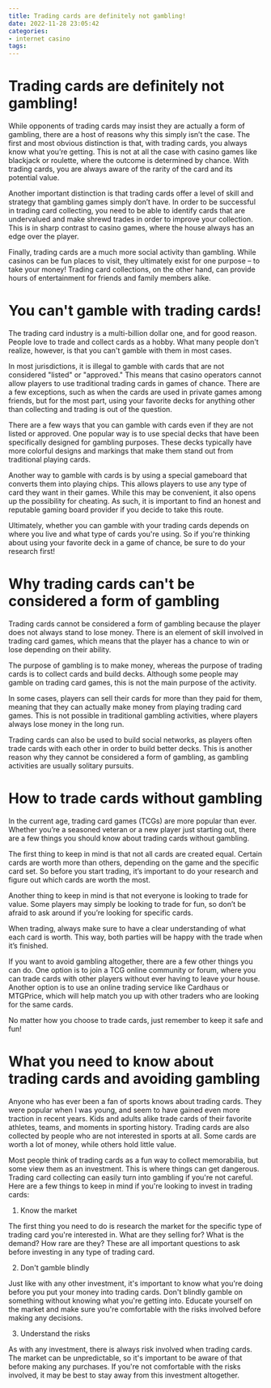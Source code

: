 ```yaml
---
title: Trading cards are definitely not gambling!
date: 2022-11-28 23:05:42
categories:
- internet casino
tags:
---
```



#  Trading cards are definitely not gambling!

While opponents of trading cards may insist they are actually a form of gambling, there are a host of reasons why this simply isn’t the case. The first and most obvious distinction is that, with trading cards, you always know what you’re getting. This is not at all the case with casino games like blackjack or roulette, where the outcome is determined by chance. With trading cards, you are always aware of the rarity of the card and its potential value.

Another important distinction is that trading cards offer a level of skill and strategy that gambling games simply don’t have. In order to be successful in trading card collecting, you need to be able to identify cards that are undervalued and make shrewd trades in order to improve your collection. This is in sharp contrast to casino games, where the house always has an edge over the player.

Finally, trading cards are a much more social activity than gambling. While casinos can be fun places to visit, they ultimately exist for one purpose – to take your money! Trading card collections, on the other hand, can provide hours of entertainment for friends and family members alike.

#  You can't gamble with trading cards!

The trading card industry is a multi-billion dollar one, and for good reason. People love to trade and collect cards as a hobby. What many people don't realize, however, is that you can't gamble with them in most cases.

In most jurisdictions, it is illegal to gamble with cards that are not considered "listed" or "approved." This means that casino operators cannot allow players to use traditional trading cards in games of chance. There are a few exceptions, such as when the cards are used in private games among friends, but for the most part, using your favorite decks for anything other than collecting and trading is out of the question.

There are a few ways that you can gamble with cards even if they are not listed or approved. One popular way is to use special decks that have been specifically designed for gambling purposes. These decks typically have more colorful designs and markings that make them stand out from traditional playing cards.

Another way to gamble with cards is by using a special gameboard that converts them into playing chips. This allows players to use any type of card they want in their games. While this may be convenient, it also opens up the possibility for cheating. As such, it is important to find an honest and reputable gaming board provider if you decide to take this route.

Ultimately, whether you can gamble with your trading cards depends on where you live and what type of cards you're using. So if you're thinking about using your favorite deck in a game of chance, be sure to do your research first!

#  Why trading cards can't be considered a form of gambling

 Trading cards cannot be considered a form of gambling because the player does not always stand to lose money. There is an element of skill involved in trading card games, which means that the player has a chance to win or lose depending on their ability.

The purpose of gambling is to make money, whereas the purpose of trading cards is to collect cards and build decks. Although some people may gamble on trading card games, this is not the main purpose of the activity.

In some cases, players can sell their cards for more than they paid for them, meaning that they can actually make money from playing trading card games. This is not possible in traditional gambling activities, where players always lose money in the long run.

Trading cards can also be used to build social networks, as players often trade cards with each other in order to build better decks. This is another reason why they cannot be considered a form of gambling, as gambling activities are usually solitary pursuits.

#  How to trade cards without gambling

In the current age, trading card games (TCGs) are more popular than ever. Whether you’re a seasoned veteran or a new player just starting out, there are a few things you should know about trading cards without gambling.

The first thing to keep in mind is that not all cards are created equal. Certain cards are worth more than others, depending on the game and the specific card set. So before you start trading, it’s important to do your research and figure out which cards are worth the most.

Another thing to keep in mind is that not everyone is looking to trade for value. Some players may simply be looking to trade for fun, so don’t be afraid to ask around if you’re looking for specific cards.

When trading, always make sure to have a clear understanding of what each card is worth. This way, both parties will be happy with the trade when it’s finished.

If you want to avoid gambling altogether, there are a few other things you can do. One option is to join a TCG online community or forum, where you can trade cards with other players without ever having to leave your house. Another option is to use an online trading service like Cardhaus or MTGPrice, which will help match you up with other traders who are looking for the same cards.

No matter how you choose to trade cards, just remember to keep it safe and fun!

#  What you need to know about trading cards and avoiding gambling

Anyone who has ever been a fan of sports knows about trading cards. They were popular when I was young, and seem to have gained even more traction in recent years. Kids and adults alike trade cards of their favorite athletes, teams, and moments in sporting history. Trading cards are also collected by people who are not interested in sports at all. Some cards are worth a lot of money, while others hold little value.

Most people think of trading cards as a fun way to collect memorabilia, but some view them as an investment. This is where things can get dangerous. Trading card collecting can easily turn into gambling if you're not careful. Here are a few things to keep in mind if you're looking to invest in trading cards:

1. Know the market

The first thing you need to do is research the market for the specific type of trading card you're interested in. What are they selling for? What is the demand? How rare are they? These are all important questions to ask before investing in any type of trading card.

2. Don't gamble blindly

Just like with any other investment, it's important to know what you're doing before you put your money into trading cards. Don't blindly gamble on something without knowing what you're getting into. Educate yourself on the market and make sure you're comfortable with the risks involved before making any decisions.

3. Understand the risks

As with any investment, there is always risk involved when trading cards. The market can be unpredictable, so it's important to be aware of that before making any purchases. If you're not comfortable with the risks involved, it may be best to stay away from this investment altogether.